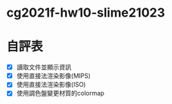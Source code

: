 # cg2021f-hw10-slime21023

# 自評表
 - [x] 讀取文件並顯示資訊
 - [x] 使用直接法渲染影像(MIPS)
 - [x] 使用直接法渲染影像(ISO)
 - [x] 使用調色盤變更材質的colormap